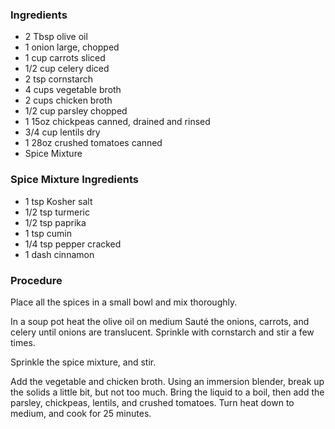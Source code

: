 ### Ingredients

 * 2 Tbsp olive oil
 * 1 onion large, chopped
 * 1 cup carrots sliced
 * 1/2 cup celery diced
 * 2 tsp cornstarch
 * 4 cups vegetable broth
 * 2 cups chicken broth
 * 1/2 cup parsley chopped
 * 1 15oz chickpeas canned, drained and rinsed
 * 3/4 cup lentils dry
 * 1 28oz crushed tomatoes canned
 * Spice Mixture
 
### Spice Mixture Ingredients

 * 1 tsp Kosher salt
 * 1/2 tsp turmeric
 * 1/2 tsp paprika
 * 1 tsp cumin
 * 1/4 tsp pepper cracked
 * 1 dash cinnamon

### Procedure

Place all the spices in a small bowl and mix thoroughly.

In a soup pot heat the olive oil on medium Sauté the onions, carrots, 
and celery until onions are translucent. Sprinkle with cornstarch and
stir a few times. 

Sprinkle the spice mixture, and stir. 

Add the vegetable and chicken broth. Using an immersion blender, break 
up the solids a little bit, but not too much. Bring the liquid to a 
boil, then add the parsley, chickpeas, lentils, and crushed tomatoes.
Turn heat down to medium, and cook for 25 minutes. 
